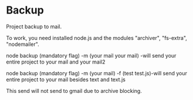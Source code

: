 # Backup
Project backup to mail.

To work, you need installed node.js and the modules "archiver", "fs-extra", "nodemailer". 

node backup (mandatory flag) -m (your mail your mail) -will send your entire project to your mail and your mail2

node backup (mandatory flag) -m (your mail) -f (test test.js)-will send your entire project to your mail besides text and text.js

This send will not send to gmail due to archive blocking.
